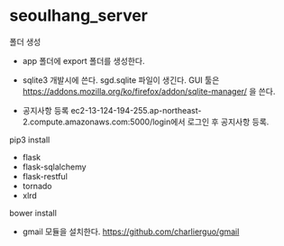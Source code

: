 # seoulhang_server

폴더 생성
- app 폴더에 export 폴더를 생성한다.

- sqlite3
    개발시에 쓴다. sgd.sqlite 파일이 생긴다.
    GUI 툴은 https://addons.mozilla.org/ko/firefox/addon/sqlite-manager/ 을 쓴다.

- 공지사항 등록
  ec2-13-124-194-255.ap-northeast-2.compute.amazonaws.com:5000/login에서 로그인 후 공지사항 등록.

pip3 install

- flask
- flask-sqlalchemy
- flask-restful
- tornado
- xlrd

bower install

- gmail 모듈을 설치한다.
    https://github.com/charlierguo/gmail
